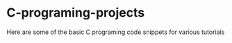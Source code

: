 # C-programing-projects
Here are some of the basic C programing code snippets for various tutorials
